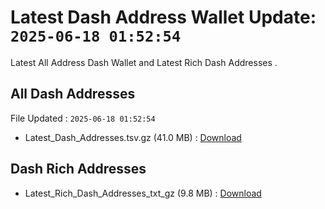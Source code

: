 # Latest Dash Address Wallet Update: `2025-06-18 01:52:54`

Latest All Address Dash Wallet and Latest Rich Dash Addresses .

## All Dash Addresses

File Updated : `2025-06-18 01:52:54`

- Latest_Dash_Addresses.tsv.gz (41.0 MB) : [Download](https://github.com/Pymmdrza/Rich-Address-Wallet/releases/tag/Dash)

## Dash Rich Addresses

- Latest_Rich_Dash_Addresses_txt_gz (9.8 MB) : [Download](https://github.com/Pymmdrza/Rich-Address-Wallet/releases/tag/Dash)
